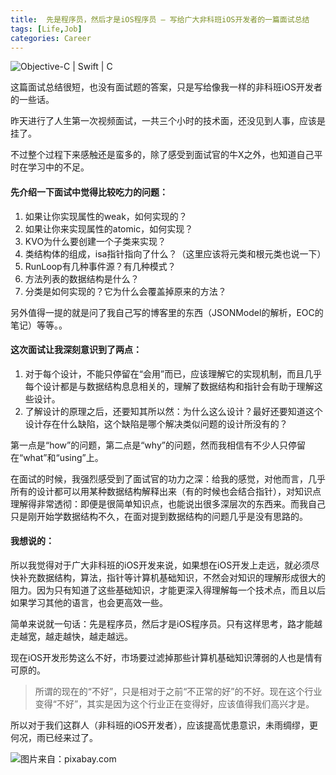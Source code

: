 ```yaml
---
title:  先是程序员，然后才是iOS程序员 — 写给广大非科班iOS开发者的一篇面试总结
tags: [Life,Job]
categories: Career
---
```


![Objective-C | Swift | C](http://upload-images.jianshu.io/upload_images/859001-10c56d4121bfe78d.jpg?imageMogr2/auto-orient/strip%7CimageView2/2/w/1240)

这篇面试总结很短，也没有面试题的答案，只是写给像我一样的非科班iOS开发者的一些话。

昨天进行了人生第一次视频面试，一共三个小时的技术面，还没见到人事，应该是挂了。

不过整个过程下来感触还是蛮多的，除了感受到面试官的牛X之外，也知道自己平时在学习中的不足。

#### 先介绍一下面试中觉得比较吃力的问题：
1. 如果让你实现属性的weak，如何实现的？
2. 如果让你来实现属性的atomic，如何实现？
3. KVO为什么要创建一个子类来实现？
4. 类结构体的组成，isa指针指向了什么？（这里应该将元类和根元类也说一下）
5. RunLoop有几种事件源？有几种模式？
6. 方法列表的数据结构是什么？
7. 分类是如何实现的？它为什么会覆盖掉原来的方法？

另外值得一提的就是问了我自己写的博客里的东西（JSONModel的解析，EOC的笔记）等等。。

<!-- more -->

#### 这次面试让我深刻意识到了两点：
1. 对于每个设计，不能只停留在“会用”而已，应该理解它的实现机制，而且几乎每个设计都是与数据结构息息相关的，理解了数据结构和指针会有助于理解这些设计。
2. 了解设计的原理之后，还要知其所以然：为什么这么设计？最好还要知道这个设计存在什么缺陷，这个缺陷是哪个解决类似问题的设计所没有的？

第一点是“how”的问题，第二点是“why”的问题，然而我相信有不少人只停留在“what”和“using”上。

在面试的时候，我强烈感受到了面试官的功力之深：给我的感觉，对他而言，几乎所有的设计都可以用某种数据结构解释出来（有的时候也会结合指针），对知识点理解得非常透彻：即便是很简单知识点，也能说出很多深层次的东西来。而我自己只是刚开始学数据结构不久，在面对提到数据结构的问题几乎是没有思路的。

#### 我想说的：
所以我觉得对于广大非科班的iOS开发来说，如果想在iOS开发上走远，就必须尽快补充数据结构，算法，指针等计算机基础知识，不然会对知识的理解形成很大的阻力。因为只有知道了这些基础知识，才能更深入得理解每一个技术点，而且以后如果学习其他的语言，也会更高效一些。

简单来说就一句话：先是程序员，然后才是iOS程序员。只有这样思考，路才能越走越宽，越走越快，越走越远。

现在iOS开发形势这么不好，市场要过滤掉那些计算机基础知识薄弱的人也是情有可原的。
>所谓的现在的“不好”，只是相对于之前“不正常的好”的不好。现在这个行业变得“不好”，其实是因为这个行业正在变得好，应该值得我们高兴才是。

所以对于我们这群人（非科班的iOS开发者），应该提高忧患意识，未雨绸缪，更何况，雨已经来过了。


![图片来自：pixabay.com](http://upload-images.jianshu.io/upload_images/859001-0dc7553fc98a04f7.jpg?imageMogr2/auto-orient/strip%7CimageView2/2/w/1240)

